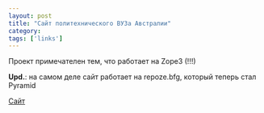```yaml
---
layout: post
title: "Сайт политехнического ВУЗа Австралии"
category: 
tags: ['links']
---
```

Проект примечателен тем, что работает на Zope3 (!!!)

**Upd.**: на самом деле сайт работает на repoze.bfg, который теперь стал Pyramid

[Сайт](http://www.polytechnic.wa.edu.au/)
